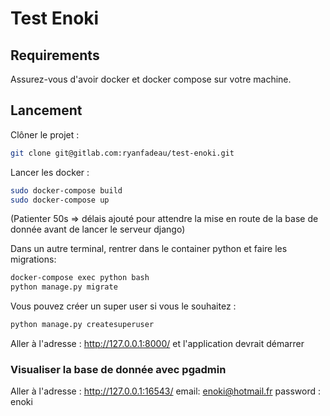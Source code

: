 # Test Enoki

## Requirements

Assurez-vous d'avoir docker et docker compose sur votre machine.

## Lancement

Clôner le projet :
```bash
git clone git@gitlab.com:ryanfadeau/test-enoki.git
```
Lancer les docker : 

```bash
sudo docker-compose build
sudo docker-compose up
```

(Patienter 50s => délais ajouté pour attendre la mise en route de la base de donnée avant de lancer le serveur django)

Dans un autre terminal, rentrer dans le container python et faire les migrations:
```bash
docker-compose exec python bash
python manage.py migrate
```
Vous pouvez créer un super user si vous le souhaitez : 
```bash
python manage.py createsuperuser
```

Aller à l'adresse : http://127.0.0.1:8000/ et l'application devrait démarrer

### Visualiser la base de donnée avec pgadmin
Aller à l'adresse : http://127.0.0.1:16543/
email: enoki@hotmail.fr
password : enoki